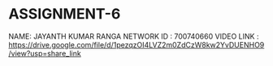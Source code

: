 # ASSIGNMENT-6
NAME: JAYANTH KUMAR RANGA
NETWORK ID : 700740660
VIDEO LINK : https://drive.google.com/file/d/1pezqzOI4LVZ2m0ZdCzW8kw2YvDUENHO9/view?usp=share_link

